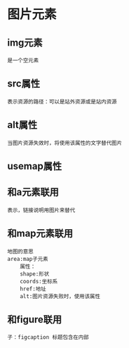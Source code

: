 # 图片元素

## img元素
    是一个空元素

## src属性
    表示资源的路径：可以是站外资源或是站内资源

## alt属性
    当图片资源失效时，将使用该属性的文字替代图片

## usemap属性

## 和a元素联用
    表示，链接说明用图片来替代

## 和map元素联用
    地图的意思
    area:map子元素
        属性：
        shape:形状
        coords:坐标系
        href:地址
        alt:图片资源失败时，使用该属性
## 和figure联用
    子：figcaption 标题包含在内部
